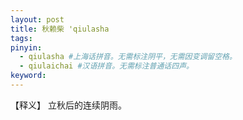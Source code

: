 ```yaml
---
layout: post
title: 秋赖柴 'qiulasha 
tags:
pinyin: 
  - qiulasha #上海话拼音。无需标注阴平，无需因变调留空格。 
  - qiulaichai #汉语拼音。无需标注普通话四声。
keyword: 
---
```


【释义】 立秋后的连续阴雨。           
                            